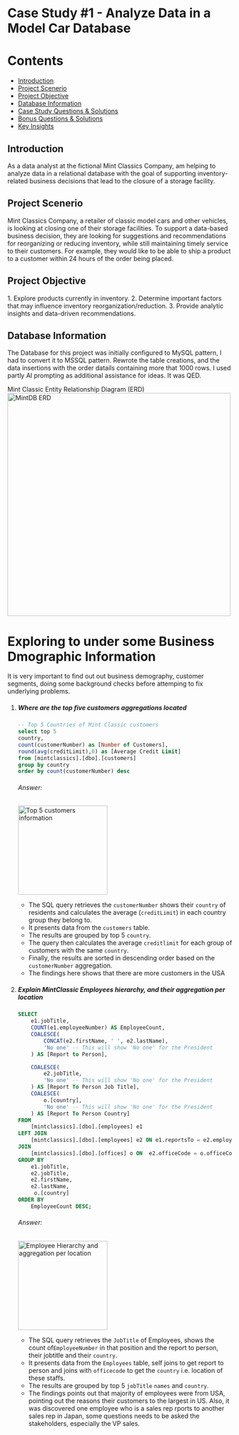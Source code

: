 <h1>Case Study #1 - Analyze Data in a Model Car Database </h1>
<h1>Contents</h1>
<ul>
  <li><a href="#introduction">Introduction</a></li>
  <li><a href="#problemstatement">Project Scenerio</a></li>
  <li><a href="#objective">Project Objective</a></li>
  <li><a href="#database">Database Information</a></li>
  <li><a href="#casestudyquestionsandsolutions">Case Study Questions & Solutions</a></li>
  <li><a href="#bonusquestionsandsolutions">Bonus Questions & Solutions</a></li>
  <li><a href="#keyinsights">Key Insights</a></li>
</ul>

<h2><a name="Introduction">Introduction</a></h1>
<p>As a data analyst at the fictional Mint Classics Company, am helping to analyze data in a relational database with the goal of supporting inventory-related business decisions that lead to the closure of a storage facility.</p>

<h2><a name="problemstatement">Project Scenerio</a></h1>
<p> Mint Classics Company, a retailer of classic model cars and other vehicles, is looking at closing one of their storage facilities. 
To support a data-based business decision, they are looking for suggestions and recommendations for reorganizing or reducing inventory, while still maintaining timely service to their customers. For example, they would like to be able to ship a product to a customer within 24 hours of the order being placed.</p>

<h2><a name="objective">Project Objective</a></h1>
<p>
1. Explore products currently in inventory.
2. Determine important factors that may influence inventory reorganization/reduction.
3. Provide analytic insights and data-driven recommendations.</p>

<h2><a name="database">Database Information</a></h1>
<p>The Database for this project was initially configured to MySQL pattern, I had to convert it to MSSQL pattern. Rewrote the table creations, and the data insertions with the order datails containing more that 1000 rows. I used partly AI prompting as additional assistance for ideas. It was QED.</p>
Mint Classic Entity Relationship Diagram (ERD)
<img width="500" alt='MintDB ERD' src= "https://github.com/Glitzzybetty/SQL-Project/assets/130115684/9ca464ac-982a-4d77-80a4-c1077fce2570">

<h1><a name="casestudyquestionsandsolutions">Exploring to under some Business Dmographic Information</a></h1>
<p>It is very important to find out out business demography, customer segments, doing some background checks before attemping to fix underlying problems.</p>
<ol>

  <li><h5>Where are the top five customers aggregations located</h5></li>
	
```sql
-- Top 5 Countries of Mint Classic customers
select top 5
country, 
count(customerNumber) as [Number of Customers],
round(avg(creditLimit),0) as [Average Credit Limit]
from [mintclassics].[dbo].[customers]
group by country 
order by count(customerNumber) desc
```
<h6>Answer:</h6>
<img width="200" alt="Top 5 customers information" src="https://github.com/Glitzzybetty/SQL-Project/assets/130115684/5bb358a7-bae7-4cc0-9e61-bd9c633ce4ce">
<ul>
  <li>The SQL query retrieves the <code>customerNumber</code> shows their <code>country</code> of residents and calculates the average (<code>creditLimit</code>) in each country group they belong to.</li>
  <li>It presents data from the <code>customers</code> table.
  <li>The results are grouped by top 5 <code>country</code>.</li>
  <li>The query then calculates the average <code>creditlimit</code> for each group of customers with the same <code>country</code>.</li>
  <li>Finally, the results are sorted in descending order based on the <code>customerNumber</code> aggregation.</li>
	<li>The findings here shows that there are more customers in the USA</li>
</ul>

<li><h5>Explain MintClassic Employees hierarchy, and their aggregation per location </h5></li>
	
```sql
SELECT 
    e1.jobTitle,
    COUNT(e1.employeeNumber) AS EmployeeCount,
    COALESCE(
        CONCAT(e2.firstName, ' ', e2.lastName),
        'No one' -- This will show 'No one' for the President
    ) AS [Report to Person],

	COALESCE(
        e2.jobTitle,
        'No one' -- This will show 'No one' for the President
    ) AS [Report To Person Job Title],
	COALESCE(
        o.[country],
        'No one' -- This will show 'No one' for the President
    ) AS [Report To Person Country]
FROM 
    [mintclassics].[dbo].[employees] e1
LEFT JOIN 
    [mintclassics].[dbo].[employees] e2 ON e1.reportsTo = e2.employeeNumber
JOIN 
    [mintclassics].[dbo].[offices] o ON  e2.officeCode = o.officeCode
GROUP BY 
    e1.jobTitle,
	e2.jobTitle,
    e2.firstName, 
    e2.lastName,
	 o.[country]
ORDER BY 
    EmployeeCount DESC;
```
<h6>Answer:</h6>
<img width="200" alt="Employee Hierarchy and aggregation per location" src="https://github.com/Glitzzybetty/SQL-Project/assets/130115684/1b7f75cb-bee4-4620-9b29-d5493c971f55">
<ul>
  <li>The SQL query retrieves the <code>JobTitle</code> of Employees, shows the count of<code>EmployeeNumber</code> in that position and the report to person, their jobtitle and their <code>country</code>.</li>
  <li>It presents data from the <code>Employees</code> table, self joins to get report to person and joins with <code>officecode</code> to get the <code>country</code> i.e. location of these staffs.
  <li>The results are grouped by top 5 <code>jobTitle</code> <code>names</code> and <code>country</code>.</li>
  <li>The findings points out that majority of employees were from USA, pointing out the reasons their customers to the largest in US. Also, it was discovered one employee who is a sales rep rports to another sales rep in Japan, some questions needs to be asked the stakeholders, especially the VP sales.</li>
</ul>
</ol>

